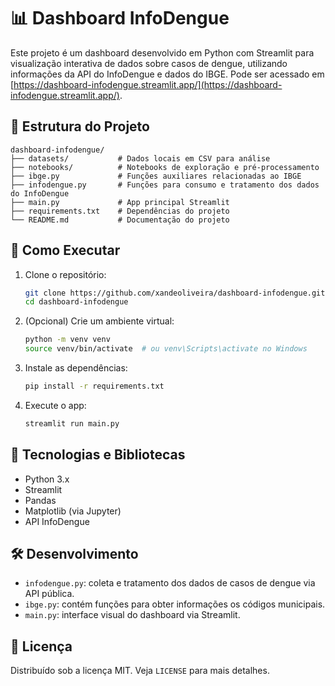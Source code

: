 # 📊 Dashboard InfoDengue

Este projeto é um dashboard desenvolvido em Python com Streamlit para visualização interativa de dados sobre casos de dengue, utilizando informações da API do InfoDengue e dados do IBGE. Pode ser acessado em [https://dashboard-infodengue.streamlit.app/](https://dashboard-infodengue.streamlit.app/).

## 📁 Estrutura do Projeto

```
dashboard-infodengue/
├── datasets/           # Dados locais em CSV para análise
├── notebooks/          # Notebooks de exploração e pré-processamento
├── ibge.py             # Funções auxiliares relacionadas ao IBGE
├── infodengue.py       # Funções para consumo e tratamento dos dados do InfoDengue
├── main.py             # App principal Streamlit
├── requirements.txt    # Dependências do projeto
└── README.md           # Documentação do projeto
```

## 🚀 Como Executar

1. Clone o repositório:
   ```bash
   git clone https://github.com/xandeoliveira/dashboard-infodengue.git
   cd dashboard-infodengue
   ```

2. (Opcional) Crie um ambiente virtual:
   ```bash
   python -m venv venv
   source venv/bin/activate  # ou venv\Scripts\activate no Windows
   ```

3. Instale as dependências:
   ```bash
   pip install -r requirements.txt
   ```

4. Execute o app:
   ```bash
   streamlit run main.py
   ```

## 🧠 Tecnologias e Bibliotecas

- Python 3.x
- Streamlit
- Pandas
- Matplotlib (via Jupyter)
- API InfoDengue

## 🛠️ Desenvolvimento

- `infodengue.py`: coleta e tratamento dos dados de casos de dengue via API pública.
- `ibge.py`: contém funções para obter informações os códigos municipais.
- `main.py`: interface visual do dashboard via Streamlit.

## 📄 Licença

Distribuído sob a licença MIT. Veja `LICENSE` para mais detalhes.